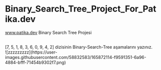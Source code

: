 # Binary_Search_Tree_Project_For_Patika.dev
www.patika.dev Binary Search Tree Projesi

<br>
[7, 5, 1, 8, 3, 6, 0, 9, 4, 2] dizisinin Binary-Search-Tree aşamalarını yazınız.
<br>
![zzzzzzzzz](https://user-images.githubusercontent.com/58832583/165872114-f9591351-6a96-4884-bfff-71454b9302f7.png)
